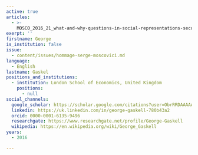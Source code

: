 ```yaml
---
active: true
articles:
  - >-
    MOSCO_2016_21_what-and-why-questions-in-social-representations-securing-moscovicis-legacy
exerpt: ''
firstname: George
is_institution: false
issue:
  - content/issues/hommage-serge-moscovici.md
language:
  - English
lastname: Gaskel
positions_and_institutions:
  - institution: London School of Economics, United Kingdom
    positions:
      - null
social_channels:
  google_scholar: https://scholar.google.com/citations?user=ObrRRDAAAAAJ&hl=en
  linkedin: https://uk.linkedin.com/in/george-gaskell-780b43a2
  orcid: 0000-0001-6135-9496
  researchgate: https://www.researchgate.net/profile/George-Gaskell
  wikipedia: https://en.wikipedia.org/wiki/George_Gaskell
years:
  - 2016

---
```


